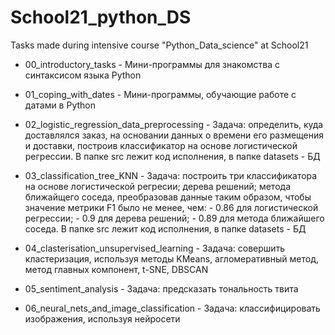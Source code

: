 # School21_python_DS
Tasks made during intensive course "Python_Data_science" at School21

+ 00_introductory_tasks - Мини-программы для знакомства с синтаксисом языка Python

+ 01_coping_with_dates - Мини-программы, обучающие работе с датами в Python

+ 02_logistic_regression_data_preprocessing - Задача: определить, куда доставлялся заказ, на основании данных о времени его размещения и доставки, построив классификатор на основе логистической регрессии. В папке src лежит код исполнения, в папке datasets - БД

+ 03_classification_tree_KNN - Задача: построить три классификатора на основе логистической регресии; дерева решений; метода ближайщего соседа, преобразовав данные таким образом, чтобы значение метрики F1 было не менее, чем:
                  - 0.86 для логистической регрессии;
                  - 0.9 для дерева решений;
                  - 0.89 для метода ближайшего соседа.
В папке src лежит код исполнения, в папке datasets - БД

+ 04_clasterisation_unsupervised_learning - Задача: совершить кластеризация, используя методы KMeans, агломеративный метод, метод главных компонент, t-SNE, DBSCAN

+ 05_sentiment_analysis - Задача: предсказать тональность твита

+ 06_neural_nets_and_image_classification - Задача: классифицировать изображения, используя нейросети
